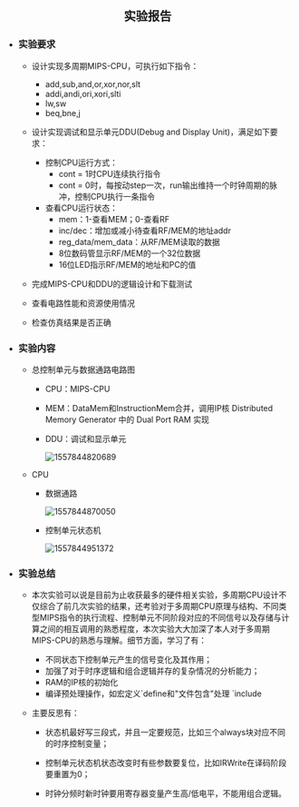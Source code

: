 ## <center> 实验报告 </center>

* ### 实验要求

  * 设计实现多周期MIPS-CPU，可执行如下指令：

    * add,sub,and,or,xor,nor,slt
    * addi,andi,ori,xori,slti
    * lw,sw
    * beq,bne,j

  * 设计实现调试和显示单元DDU(Debug and Display Unit)，满足如下要求：

    * 控制CPU运行方式：
      * cont = 1时CPU连续执行指令
      * cont = 0时，每按动step一次，run输出维持一个时钟周期的脉冲，控制CPU执行一条指令
    * 查看CPU运行状态：
      * mem：1-查看MEM；0-查看RF
      * inc/dec：增加或减小待查看RF/MEM的地址addr
      * reg_data/mem_data：从RF/MEM读取的数据
      * 8位数码管显示RF/MEM的一个32位数据
      * 16位LED指示RF/MEM的地址和PC的值

  * 完成MIPS-CPU和DDU的逻辑设计和下载测试

  * 查看电路性能和资源使用情况

  * 检查仿真结果是否正确

    

* ### 实验内容

  * 总控制单元与数据通路电路图

    * CPU：MIPS-CPU

    * MEM：DataMem和InstructionMem合并，调用IP核 Distributed Memory Generator 中的 Dual Port RAM 实现

    * DDU：调试和显示单元

      ![1557844820689](assets/1557844820689.png)

    

  * CPU

    * 数据通路

      ![1557844870050](assets/1557844870050.png)

    

    * 控制单元状态机

      ![1557844951372](assets/1557844951372.png)


* ### 实验总结

  * 本次实验可以说是目前为止收获最多的硬件相关实验，多周期CPU设计不仅综合了前几次实验的结果，还考验对于多周期CPU原理与结构、不同类型MIPS指令的执行流程、控制单元不同阶段对应的不同信号以及存储与计算之间的相互调用的熟悉程度，本次实验大大加深了本人对于多周期MIPS-CPU的熟悉与理解。细节方面，学习了有：

    * 不同状态下控制单元产生的信号变化及其作用；
    * 加强了对于时序逻辑和组合逻辑并存的复杂情况的分析能力；
    * RAM的IP核的初始化
    * 编译预处理操作，如宏定义\`define和"文件包含"处理 `include
  * 主要反思有：
    * 状态机最好写三段式，并且一定要规范，比如三个always块对应不同的时序控制变量；

    * 控制单元状态机状态改变时有些参数要复位，比如IRWrite在译码阶段要重置为0；

    * 时钟分频时新时钟要用寄存器变量产生高/低电平，不能用组合逻辑。
